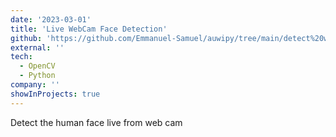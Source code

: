 ```yaml
---
date: '2023-03-01'
title: 'Live WebCam Face Detection'
github: 'https://github.com/Emmanuel-Samuel/auwipy/tree/main/detect%20webcam%20face%20and%20record'
external: ''
tech:
  - OpenCV
  - Python
company: ''
showInProjects: true
---
```


Detect the human face live from web cam

<!-- ---
date: '2022-02-01'
title: 'NFT Marketplace'
github: 'https://github.com/connie-ho/beginner-blocs'
external: ''
tech:
  - Solidity
  - Hardhat
  - Pinata
  - Javascript
company: ''
showInProjects: true
---

Building a NFT marketplace to buy, sell, create and explore the world of NFT's -->